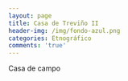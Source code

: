```yaml
---
layout: page
title: Casa de Treviño II
header-img: /img/fondo-azul.png
categories: Etnográfico
comments: 'true'
---
```



Casa de campo

<div class="photos">
</div>
